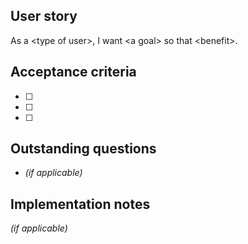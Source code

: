 ## User story

As a \<type of user\>, I want \<a goal\> so that \<benefit\>.

## Acceptance criteria

- [ ]
- [ ]
- [ ]

## Outstanding questions

- _(if applicable)_

## Implementation notes

_(if applicable)_
